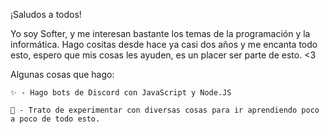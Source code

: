¡Saludos a todos!

Yo soy Softer, y me interesan bastante los temas de la programación y la informática. Hago cositas desde hace ya casi dos años y me encanta todo esto, espero que mis cosas les ayuden, es un placer ser parte de esto. <3

Algunas cosas que hago:

`✨ - Hago bots de Discord con JavaScript y Node.JS`

`🌸 - Trato de experimentar con diversas cosas para ir aprendiendo poco a poco de todo esto.`
